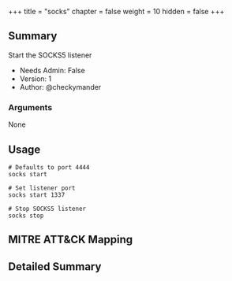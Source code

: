 +++
title = "socks"
chapter = false
weight = 10
hidden = false
+++

## Summary
Start the SOCKS5 listener

- Needs Admin: False  
- Version: 1  
- Author: @checkymander  

### Arguments

None

## Usage

```
# Defaults to port 4444
socks start 

# Set listener port
socks start 1337

# Stop SOCKS5 listener
socks stop
```

## MITRE ATT&CK Mapping

## Detailed Summary
